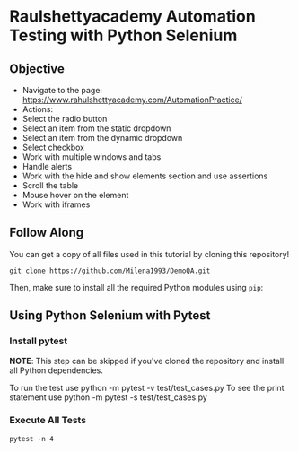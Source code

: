 # Raulshettyacademy Automation  Testing with Python Selenium

## Objective

   *  Navigate to the page: https://www.rahulshettyacademy.com/AutomationPractice/
   *  Actions:
   *  Select the radio button
   *  Select an item from the static dropdown
   *  Select an item from the dynamic dropdown
   *  Select checkbox
   *  Work with multiple windows and tabs
   *  Handle alerts
   *  Work with the hide and show elements section and use assertions
   *  Scroll the table
   *  Mouse hover on the element
   *  Work with iframes

## Follow Along

You can get a copy of all files used in this tutorial by cloning this repository!

```shell
git clone https://github.com/Milena1993/DemoQA.git
```

Then, make sure to install all the required Python modules using `pip`:

## Using Python Selenium with Pytest
### Install pytest

**NOTE**: This step can be skipped if you've cloned the repository and install all Python dependencies.

To run the test use python -m pytest -v test/test_cases.py
To see the print statement use python -m pytest -s test/test_cases.py

### Execute All Tests

```shell
pytest -n 4 
```


